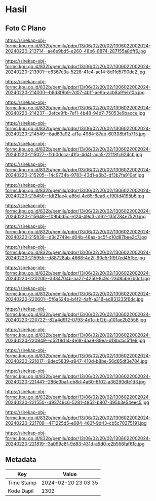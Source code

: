 # Hasil

## Foto C Plano

https://sirekap-obj-formc.kpu.go.id/832b/pemilu/pdpr/13/06/02/20/02/1306022002024-20240220-213714--ae6e9bd5-e260-48b6-8874-287155a8dff6.jpg

https://sirekap-obj-formc.kpu.go.id/832b/pemilu/pdpr/13/06/02/20/02/1306022002024-20240220-213901--c6367e3a-5228-41c4-ac14-8d1fd5790dc2.jpg

https://sirekap-obj-formc.kpu.go.id/832b/pemilu/pdpr/13/06/02/20/02/1306022002024-20240220-214000--b8d8f9b9-7d07-4b1f-ae9a-acb8a91eb10a.jpg

https://sirekap-obj-formc.kpu.go.id/832b/pemilu/pdpr/13/06/02/20/02/1306022002024-20240220-214237--3efce9fb-7ef1-4b48-94d7-75053e9bacce.jpg

https://sirekap-obj-formc.kpu.go.id/832b/pemilu/pdpr/13/06/02/20/02/1306022002024-20240220-214549--8ad63a92-af1a-4984-87ab-60308bf1b715.jpg

https://sirekap-obj-formc.kpu.go.id/832b/pemilu/pdpr/13/06/02/20/02/1306022002024-20240220-215027--f2b0dcca-41fa-4d4f-aca5-221f8fc624cb.jpg

https://sirekap-obj-formc.kpu.go.id/832b/pemilu/pdpr/13/06/02/20/02/1306022002024-20240220-215205--14c9734b-9783-43d1-a6b3-df3b7fa910ef.jpg

https://sirekap-obj-formc.kpu.go.id/832b/pemilu/pdpr/13/06/02/20/02/1306022002024-20240220-215450--fdf21ae4-a65d-4e65-8ea6-cf90fd4195b6.jpg

https://sirekap-obj-formc.kpu.go.id/832b/pemilu/pdpr/13/06/02/20/02/1306022002024-20240220-215648--109bbd5c-e124-49d3-a162-135f784e7520.jpg

https://sirekap-obj-formc.kpu.go.id/832b/pemilu/pdpr/13/06/02/20/02/1306022002024-20240220-215839--d3c2749e-d04b-48aa-bc5f-c10d87bee2c7.jpg

https://sirekap-obj-formc.kpu.go.id/832b/pemilu/pdpr/13/06/02/20/02/1306022002024-20240220-215955--d88728ab-4668-4e2f-90e5-1f9f7ed45f5c.jpg

https://sirekap-obj-formc.kpu.go.id/832b/pemilu/pdpr/13/06/02/20/02/1306022002024-20240220-220206--3334704b-aa27-4250-8c9c-23d85be7b0cf.jpg

https://sirekap-obj-formc.kpu.go.id/832b/pemilu/pdpr/13/06/02/20/02/1306022002024-20240220-220601--5f6a524b-b4f2-4aff-a318-ed831235f6dc.jpg

https://sirekap-obj-formc.kpu.go.id/832b/pemilu/pdpr/13/06/02/20/02/1306022002024-20240220-220722--82a4d912-0793-4d1c-bf2b-a101ae2b2556.jpg

https://sirekap-obj-formc.kpu.go.id/832b/pemilu/pdpr/13/06/02/20/02/1306022002024-20240220-220849--d52f8d14-4e18-4aa9-89ea-d18bcbc5ffe9.jpg

https://sirekap-obj-formc.kpu.go.id/832b/pemilu/pdpr/13/06/02/20/02/1306022002024-20240220-221017--9dec5839-a947-410d-b8be-56d65df3e784.jpg

https://sirekap-obj-formc.kpu.go.id/832b/pemilu/pdpr/13/06/02/20/02/1306022002024-20240220-221441--286e3baf-cb8d-4a60-8102-a36290dfe1d3.jpg

https://sirekap-obj-formc.kpu.go.id/832b/pemilu/pdpr/13/06/02/20/02/1306022002024-20240220-221550--d93749c6-5281-4852-b807-395b3e54eec5.jpg

https://sirekap-obj-formc.kpu.go.id/832b/pemilu/pdpr/13/06/02/20/02/1306022002024-20240220-221709--471225d5-e684-463f-9d43-cb5c70375191.jpg

https://sirekap-obj-formc.kpu.go.id/832b/pemilu/pdpr/13/06/02/20/02/1306022002024-20240220-221819--3a099c8f-9d83-431d-a9d0-e2b556faf61c.jpg


## Metadata

| Key        | Value               |
| ---------- | ------------------- |
| Time Stamp | 2024-02-20 23:03:35 |
| Kode Dapil | 1302                |



